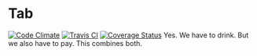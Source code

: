 Tab
===
[![Code Climate](https://codeclimate.com/github/ZeusWPI/Tab/badges/gpa.svg)](https://codeclimate.com/github/ZeusWPI/Tab)
[![Travis CI](https://travis-ci.org/ZeusWPI/Tab.svg)](https://travis-ci.org/ZeusWPI/Tab)
[![Coverage Status](https://coveralls.io/repos/ZeusWPI/Tab/badge.svg)](https://coveralls.io/r/ZeusWPI/Tab)
Yes. We have to drink. But we also have to pay. This combines both.
